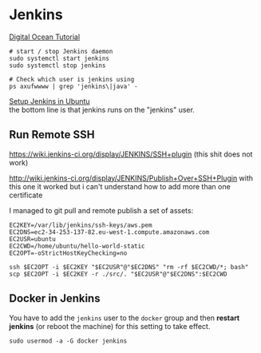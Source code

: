Jenkins
==========================

[Digital Ocean Tutorial](https://www.digitalocean.com/community/tutorials/how-to-install-jenkins-on-ubuntu-16-04)

	# start / stop Jenkins daemon
	sudo systemctl start jenkins
	sudo systemctl stop jenkins

	# Check which user is jenkins using
	ps axufwwww | grep 'jenkins\|java' -


[Setup Jenkins in Ubuntu](https://gist.github.com/ostinelli/b77c20d91e4e33507813)  
the bottom line is that jenkins runs on the "jenkins" user.

## Run Remote SSH

https://wiki.jenkins-ci.org/display/JENKINS/SSH+plugin
(this shit does not work)

http://wiki.jenkins-ci.org/display/JENKINS/Publish+Over+SSH+Plugin
with this one it worked but i can't understand how to add more than one certificate

I managed to git pull and remote publish a set of assets:

```
EC2KEY=/var/lib/jenkins/ssh-keys/aws.pem
EC2DNS=ec2-34-253-137-82.eu-west-1.compute.amazonaws.com
EC2USR=ubuntu
EC2CWD=/home/ubuntu/hello-world-static
EC2OPT=-oStrictHostKeyChecking=no

ssh $EC2OPT -i $EC2KEY "$EC2USR"@"$EC2DNS" "rm -rf $EC2CWD/*; bash"
scp $EC2OPT -i $EC2KEY -r ./src/. "$EC2USR"@"$EC2DNS":$EC2CWD
```

## Docker in Jenkins

You have to add the	`jenkins` user to the `docker` group and then **restart jenkins** (or reboot the machine) for this setting to take effect.

```
sudo usermod -a -G docker jenkins
```
